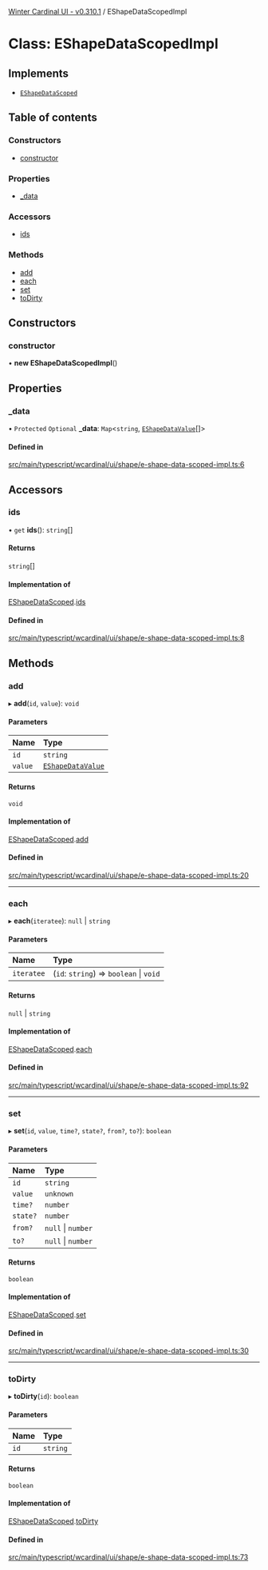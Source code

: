 [Winter Cardinal UI - v0.310.1](../index.md) / EShapeDataScopedImpl

# Class: EShapeDataScopedImpl

## Implements

- [`EShapeDataScoped`](../interfaces/EShapeDataScoped.md)

## Table of contents

### Constructors

- [constructor](EShapeDataScopedImpl.md#constructor)

### Properties

- [\_data](EShapeDataScopedImpl.md#_data)

### Accessors

- [ids](EShapeDataScopedImpl.md#ids)

### Methods

- [add](EShapeDataScopedImpl.md#add)
- [each](EShapeDataScopedImpl.md#each)
- [set](EShapeDataScopedImpl.md#set)
- [toDirty](EShapeDataScopedImpl.md#todirty)

## Constructors

### constructor

• **new EShapeDataScopedImpl**()

## Properties

### \_data

• `Protected` `Optional` **\_data**: `Map`<`string`, [`EShapeDataValue`](../interfaces/EShapeDataValue.md)[]\>

#### Defined in

[src/main/typescript/wcardinal/ui/shape/e-shape-data-scoped-impl.ts:6](https://github.com/winter-cardinal/winter-cardinal-ui/blob/v0.310.1/src/main/typescript/wcardinal/ui/shape/e-shape-data-scoped-impl.ts#L6)

## Accessors

### ids

• `get` **ids**(): `string`[]

#### Returns

`string`[]

#### Implementation of

[EShapeDataScoped](../interfaces/EShapeDataScoped.md).[ids](../interfaces/EShapeDataScoped.md#ids)

#### Defined in

[src/main/typescript/wcardinal/ui/shape/e-shape-data-scoped-impl.ts:8](https://github.com/winter-cardinal/winter-cardinal-ui/blob/v0.310.1/src/main/typescript/wcardinal/ui/shape/e-shape-data-scoped-impl.ts#L8)

## Methods

### add

▸ **add**(`id`, `value`): `void`

#### Parameters

| Name | Type |
| :------ | :------ |
| `id` | `string` |
| `value` | [`EShapeDataValue`](../interfaces/EShapeDataValue.md) |

#### Returns

`void`

#### Implementation of

[EShapeDataScoped](../interfaces/EShapeDataScoped.md).[add](../interfaces/EShapeDataScoped.md#add)

#### Defined in

[src/main/typescript/wcardinal/ui/shape/e-shape-data-scoped-impl.ts:20](https://github.com/winter-cardinal/winter-cardinal-ui/blob/v0.310.1/src/main/typescript/wcardinal/ui/shape/e-shape-data-scoped-impl.ts#L20)

___

### each

▸ **each**(`iteratee`): ``null`` \| `string`

#### Parameters

| Name | Type |
| :------ | :------ |
| `iteratee` | (`id`: `string`) => `boolean` \| `void` |

#### Returns

``null`` \| `string`

#### Implementation of

[EShapeDataScoped](../interfaces/EShapeDataScoped.md).[each](../interfaces/EShapeDataScoped.md#each)

#### Defined in

[src/main/typescript/wcardinal/ui/shape/e-shape-data-scoped-impl.ts:92](https://github.com/winter-cardinal/winter-cardinal-ui/blob/v0.310.1/src/main/typescript/wcardinal/ui/shape/e-shape-data-scoped-impl.ts#L92)

___

### set

▸ **set**(`id`, `value`, `time?`, `state?`, `from?`, `to?`): `boolean`

#### Parameters

| Name | Type |
| :------ | :------ |
| `id` | `string` |
| `value` | `unknown` |
| `time?` | `number` |
| `state?` | `number` |
| `from?` | ``null`` \| `number` |
| `to?` | ``null`` \| `number` |

#### Returns

`boolean`

#### Implementation of

[EShapeDataScoped](../interfaces/EShapeDataScoped.md).[set](../interfaces/EShapeDataScoped.md#set)

#### Defined in

[src/main/typescript/wcardinal/ui/shape/e-shape-data-scoped-impl.ts:30](https://github.com/winter-cardinal/winter-cardinal-ui/blob/v0.310.1/src/main/typescript/wcardinal/ui/shape/e-shape-data-scoped-impl.ts#L30)

___

### toDirty

▸ **toDirty**(`id`): `boolean`

#### Parameters

| Name | Type |
| :------ | :------ |
| `id` | `string` |

#### Returns

`boolean`

#### Implementation of

[EShapeDataScoped](../interfaces/EShapeDataScoped.md).[toDirty](../interfaces/EShapeDataScoped.md#todirty)

#### Defined in

[src/main/typescript/wcardinal/ui/shape/e-shape-data-scoped-impl.ts:73](https://github.com/winter-cardinal/winter-cardinal-ui/blob/v0.310.1/src/main/typescript/wcardinal/ui/shape/e-shape-data-scoped-impl.ts#L73)
